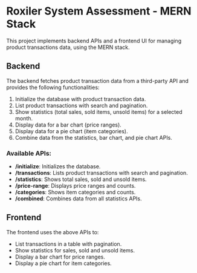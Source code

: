 
# Roxiler System Assessment - MERN Stack

This project implements backend APIs and a frontend UI for managing product transactions data, using the MERN stack.

## Backend
The backend fetches product transaction data from a third-party API and provides the following functionalities:
1. Initialize the database with product transaction data.
2. List product transactions with search and pagination.
3. Show statistics (total sales, sold items, unsold items) for a selected month.
4. Display data for a bar chart (price ranges).
5. Display data for a pie chart (item categories).
6. Combine data from the statistics, bar chart, and pie chart APIs.

### Available APIs:
- **/initialize**: Initializes the database.
- **/transactions**: Lists product transactions with search and pagination.
- **/statistics**: Shows total sales, sold and unsold items.
- **/price-range**: Displays price ranges and counts.
- **/categories**: Shows item categories and counts.
- **/combined**: Combines data from all statistics APIs.

## Frontend
The frontend uses the above APIs to:
- List transactions in a table with pagination.
- Show statistics for sales, sold and unsold items.
- Display a bar chart for price ranges.
- Display a pie chart for item categories.


